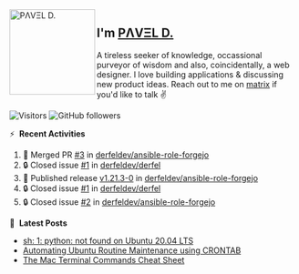 <img align="left" width="150" height="150" alt="PΛVΞL D." src="https://res.cloudinary.com/dimov/image/upload/c_scale,w_150/v1674315300/logo_qxj2ir.png"/>

## I'm [PΛVΞL D.][homepage]

A tireless seeker of knowledge, occassional purveyor of wisdom and also, coincidentally, a web designer. I love building applications & discussing new product ideas. Reach out to me on [matrix][matrixto] if you'd like to talk ✌️



[homepage]: https://l.dimov.xyz/page?ref=github.com
[matrixto]: https://l.dimov.xyz/matrix?ref=github.com
[github]: https://l.dimov.xyz/github?ref=github.com
   
![Visitors](https://visitor-badge.laobi.icu/badge?page_id=sagat79.vistorsBadge)
![GitHub followers](https://img.shields.io/github/followers/sagat79?color=velvet&style=flat-square)

:zap: &nbsp;**Recent Activities**
  
<!--START_SECTION:activity-->
1. 🎉 Merged PR [#3](https://github.com/derfeldev/ansible-role-forgejo/pull/3) in [derfeldev/ansible-role-forgejo](https://github.com/derfeldev/ansible-role-forgejo)
2. 🔒 Closed issue [#1](https://github.com/derfeldev/derfel/issues/1) in [derfeldev/derfel](https://github.com/derfeldev/derfel)
3. 🚀 Published release [v1.21.3-0](https://github.com/derfeldev/ansible-role-forgejo/releases/tag/v1.21.3-0) in [derfeldev/ansible-role-forgejo](https://github.com/derfeldev/ansible-role-forgejo)
4. 🔒 Closed issue [#1](https://github.com/derfeldev/derfel/issues/1) in [derfeldev/derfel](https://github.com/derfeldev/derfel)
5. 🔒 Closed issue [#2](https://github.com/derfeldev/ansible-role-forgejo/issues/2) in [derfeldev/ansible-role-forgejo](https://github.com/derfeldev/ansible-role-forgejo)
<!--END_SECTION:activity-->

📑 &nbsp;**Latest Posts**

<!-- DIMOV-POST-LIST:START -->
- [sh: 1: python: not found on Ubuntu 20.04 LTS](https://www.dimov.xyz/sh-1-python-not-found/)
- [Automating Ubuntu Routine Maintenance using CRONTAB](https://www.dimov.xyz/automating-ubuntu-routine-maintenance-using-crontab/)
- [The Mac Terminal Commands Cheat Sheet](https://www.dimov.xyz/the-mac-terminal-commands-cheat-sheet/)
<!-- DIMOV-POST-LIST:END -->
